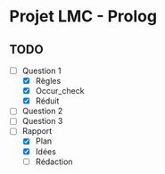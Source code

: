 # Projet LMC - Prolog

## TODO

- [ ] Question 1
	- [x] Règles
	- [x] Occur\_check
	- [x] Réduit
- [ ] Question 2
- [ ] Question 3
- [ ] Rapport
	- [x] Plan
	- [x] Idées
	- [ ] Rédaction
